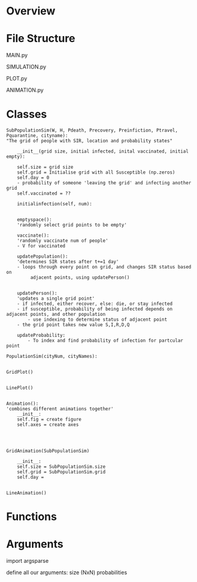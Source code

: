 Overview
========

File Structure
==============

MAIN.py

SIMULATION.py

PLOT.py

ANIMATION.py



Classes
=======

	SubPopulationSim(W, H, Pdeath, Precovery, Preinfiction, Ptravel, Pquarantine, cityname):
	"The grid of people with SIR, location and probability states"	
	
    	__init__(grid size, initial infected, inital vaccinated, initial empty):
    	
    	self.size = grid size
    	self.grid = Initialise grid with all Susceptible (np.zeros)
    	self.day = 0
    	- probability of someone 'leaving the grid' and infecting another grid
    	self.vaccinated = ??
        
        initialinfection(self, num):
        
        
        emptyspace():
        'randomly select grid points to be empty'
        
        vaccinate():
        'randomly vaccinate num of people'
        - V for vaccinated
        
    	updatePopulation():
    	'determines SIR states after t+=1 day'
    	- loops through every point on grid, and changes SIR status based on
        	 adjacent points, using updatePerson()
    	
    	
    	updatePerson():
    	'updates a single grid point'
    	- if infected, either recover, else: die, or stay infected
    	- if susceptible, probability of being infected depends on adjacent points, and other population
            - use indexing to determine status of adjacent point 
        - the grid point takes new value S,I,R,D,Q
        
        updateProbability:
            - To index and find probability of infection for partcular point

    PopulationSim(cityNum, cityNames):
    
    
    GridPlot()
	
	
	LinePlot()
	
    
    Animation():
    'combines different animations together'
        __init__:
        self.fig = create figure
        self.axes = create axes
        
        
    
    
    GridAnimation(SubPopulationSim)
    
        __init__:
        self.size = SubPopulationSim.size
        self.grid = SubPopulationSim.grid
        self.day = 
    

	LineAnimation()
	
	
	
	
    
    


Functions
=========

Arguments
=========

import argsparse

define all our arguments:
    size (NxN)
    probabilities


